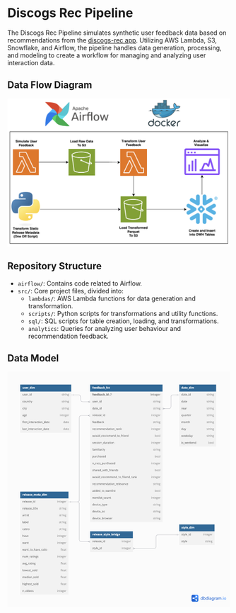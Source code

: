 # Discogs Rec Pipeline

The Discogs Rec Pipeline simulates synthetic user feedback data based on recommendations from the [discogs-rec app](https://github.com/justinpakzad/discogs-rec). Utilizing AWS Lambda, S3, Snowflake, and Airflow, the pipeline handles data generation, processing, and modeling to create a workflow for managing and analyzing user interaction data.


## Data Flow Diagram
![Alt text](images/data_flow.png)


## Repository Structure
- `airflow/`: Contains code related to Airflow.
- `src/`: Core project files, divided into:
  - `lambdas/`: AWS Lambda functions for data generation and transformation.
  - `scripts/`: Python scripts for transformations and utility functions.
  - `sql/`: SQL scripts for table creation, loading, and transformations.
  - `analytics`: Queries for analyzing user behaviour and recommendation feedback.



## Data Model
![Alt text](images/data_model_.png)
